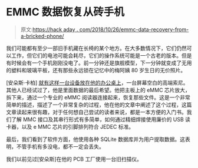 # EMMC 数据恢复从砖手机

> 原文:[https://hack aday . com/2018/10/26/emmc-data-recovery-from-a-bricked-phone/](https://hackaday.com/2018/10/26/emmc-data-recovery-from-a-bricked-phone/)

我们可能都有至少一部旧手机藏在长椅的某个地方。在大多数情况下，它们仍然可以工作，但它们的电池可能会耗尽，它们的操作系统可能是一个古老的版本。但是有时候会有一个手机刚刚没电了。前一分钟还是旗舰模型，下一分钟就变成了无用的塑料和玻璃平板，还有那些永远锁在记忆中的梅阿姨 80 岁生日的无价照片。

[安朵斯·卡柏] [就有这样一台设备放在他的办公桌上](https://dangerouspayload.com/2018/10/24/emmc-data-recovery-from-damaged-smartphone/)，一台屏幕空白的高端索尼。其他人已经试过了，他是里面数据的最后希望。他把主板上的 eMMC 芯片放大，拆下来，通过一个专业的 eMMC 阅读器连接起来，恢复那些文件。这是一个非常简单的描述，描述了一个非常复杂的过程，他在他的文章中阐述了这个过程，这篇文章读起来很有趣，对于任何想自己尝试的读者来说，都是一本方便的入门书。我们了解 MMC 接口及其串行形式有多简单，如何通过精细焊接使用廉价的 USB 读卡器，以及 e MMC 芯片的引脚排列符合 JEDEC 标准。

最后，我们看到了软件方面，他使用各种 SQLite 数据库并为用户提取数据。这表明，不管手机有多没电，都不一定会丢失。

我们以前见过[安朵斯]在他的 PCB 工厂使用一台旧扫描仪。